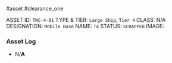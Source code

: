 #asset #clearance_one 

ASSET ID: `TWC-4-01`
TYPE & TIER: `Large Ship`, `Tier 4`
CLASS: N/A
DESIGNATION: `Mobile Base`
NAME: `T4`
STATUS: `SCRAPPED`
IMAGE:
### Asset Log
- N/**A**
